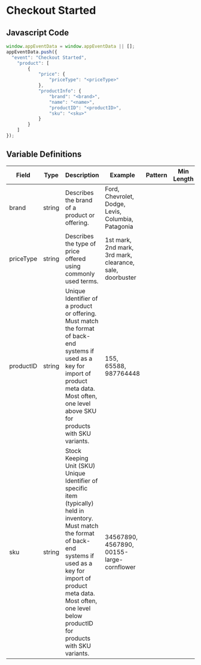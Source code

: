 # Checkout Started

### 

## Javascript Code
```js
window.appEventData = window.appEventData || [];
appEventData.push({
  "event": "Checkout Started",
    "product": [
        {
            "price": {
                "priceType": "<priceType>"
            },
            "productInfo": {
                "brand": "<brand>",
                "name": "<name>",
                "productID": "<productID>",
                "sku": "<sku>"
            }
        }
    ]
});
```

## Variable Definitions

|Field|Type|Description|Example|Pattern|Min Length|Max Length|Minimum|Maximum|Multiple Of|
| --- | --- | --- | --- | --- | --- | --- | --- | --- | --- |
|brand|string|Describes the brand of a product or offering.|Ford, Chevrolet, Dodge, Levis, Columbia, Patagonia|||||||
|priceType|string|Describes the type of price offered using commonly used terms. |1st mark, 2nd mark, 3rd mark, clearance, sale, doorbuster|||||||
|productID|string|Unique Identifier of a product or offering.  Must match the format of back-end systems if used as a key for import of product meta data. Most often, one level above SKU for products with SKU variants. |155, 65588, 987764448|||||||
|sku|string|Stock Keeping Unit \(SKU\) Unique Identifier of specific item \(typically\) held in inventory.  Must match the format of back-end systems if used as a key for import of product meta data. Most often, one level below productID for products with SKU variants. |34567890, 4567890, 00155-large-cornflower|||||||
